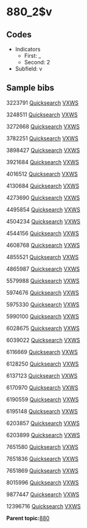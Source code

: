 # 880\_2$v

## Codes

-   Indicators
    -   First: \_
    -   Second: 2
-   Subfield: v

## Sample bibs

3223791 [Quicksearch](https://search.library.yale.edu/catalog/3223791) [VXWS](http://prodorbis.library.yale.edu:7014/vxws/GetHoldingsService?bibId=3223791)

3248511 [Quicksearch](https://search.library.yale.edu/catalog/3248511) [VXWS](http://prodorbis.library.yale.edu:7014/vxws/GetHoldingsService?bibId=3248511)

3272668 [Quicksearch](https://search.library.yale.edu/catalog/3272668) [VXWS](http://prodorbis.library.yale.edu:7014/vxws/GetHoldingsService?bibId=3272668)

3782251 [Quicksearch](https://search.library.yale.edu/catalog/3782251) [VXWS](http://prodorbis.library.yale.edu:7014/vxws/GetHoldingsService?bibId=3782251)

3898427 [Quicksearch](https://search.library.yale.edu/catalog/3898427) [VXWS](http://prodorbis.library.yale.edu:7014/vxws/GetHoldingsService?bibId=3898427)

3921684 [Quicksearch](https://search.library.yale.edu/catalog/3921684) [VXWS](http://prodorbis.library.yale.edu:7014/vxws/GetHoldingsService?bibId=3921684)

4016512 [Quicksearch](https://search.library.yale.edu/catalog/4016512) [VXWS](http://prodorbis.library.yale.edu:7014/vxws/GetHoldingsService?bibId=4016512)

4130684 [Quicksearch](https://search.library.yale.edu/catalog/4130684) [VXWS](http://prodorbis.library.yale.edu:7014/vxws/GetHoldingsService?bibId=4130684)

4273690 [Quicksearch](https://search.library.yale.edu/catalog/4273690) [VXWS](http://prodorbis.library.yale.edu:7014/vxws/GetHoldingsService?bibId=4273690)

4495854 [Quicksearch](https://search.library.yale.edu/catalog/4495854) [VXWS](http://prodorbis.library.yale.edu:7014/vxws/GetHoldingsService?bibId=4495854)

4504234 [Quicksearch](https://search.library.yale.edu/catalog/4504234) [VXWS](http://prodorbis.library.yale.edu:7014/vxws/GetHoldingsService?bibId=4504234)

4544156 [Quicksearch](https://search.library.yale.edu/catalog/4544156) [VXWS](http://prodorbis.library.yale.edu:7014/vxws/GetHoldingsService?bibId=4544156)

4608768 [Quicksearch](https://search.library.yale.edu/catalog/4608768) [VXWS](http://prodorbis.library.yale.edu:7014/vxws/GetHoldingsService?bibId=4608768)

4855521 [Quicksearch](https://search.library.yale.edu/catalog/4855521) [VXWS](http://prodorbis.library.yale.edu:7014/vxws/GetHoldingsService?bibId=4855521)

4865987 [Quicksearch](https://search.library.yale.edu/catalog/4865987) [VXWS](http://prodorbis.library.yale.edu:7014/vxws/GetHoldingsService?bibId=4865987)

5579988 [Quicksearch](https://search.library.yale.edu/catalog/5579988) [VXWS](http://prodorbis.library.yale.edu:7014/vxws/GetHoldingsService?bibId=5579988)

5974676 [Quicksearch](https://search.library.yale.edu/catalog/5974676) [VXWS](http://prodorbis.library.yale.edu:7014/vxws/GetHoldingsService?bibId=5974676)

5975330 [Quicksearch](https://search.library.yale.edu/catalog/5975330) [VXWS](http://prodorbis.library.yale.edu:7014/vxws/GetHoldingsService?bibId=5975330)

5990100 [Quicksearch](https://search.library.yale.edu/catalog/5990100) [VXWS](http://prodorbis.library.yale.edu:7014/vxws/GetHoldingsService?bibId=5990100)

6028675 [Quicksearch](https://search.library.yale.edu/catalog/6028675) [VXWS](http://prodorbis.library.yale.edu:7014/vxws/GetHoldingsService?bibId=6028675)

6039022 [Quicksearch](https://search.library.yale.edu/catalog/6039022) [VXWS](http://prodorbis.library.yale.edu:7014/vxws/GetHoldingsService?bibId=6039022)

6116669 [Quicksearch](https://search.library.yale.edu/catalog/6116669) [VXWS](http://prodorbis.library.yale.edu:7014/vxws/GetHoldingsService?bibId=6116669)

6128250 [Quicksearch](https://search.library.yale.edu/catalog/6128250) [VXWS](http://prodorbis.library.yale.edu:7014/vxws/GetHoldingsService?bibId=6128250)

6137123 [Quicksearch](https://search.library.yale.edu/catalog/6137123) [VXWS](http://prodorbis.library.yale.edu:7014/vxws/GetHoldingsService?bibId=6137123)

6170970 [Quicksearch](https://search.library.yale.edu/catalog/6170970) [VXWS](http://prodorbis.library.yale.edu:7014/vxws/GetHoldingsService?bibId=6170970)

6190559 [Quicksearch](https://search.library.yale.edu/catalog/6190559) [VXWS](http://prodorbis.library.yale.edu:7014/vxws/GetHoldingsService?bibId=6190559)

6195148 [Quicksearch](https://search.library.yale.edu/catalog/6195148) [VXWS](http://prodorbis.library.yale.edu:7014/vxws/GetHoldingsService?bibId=6195148)

6203857 [Quicksearch](https://search.library.yale.edu/catalog/6203857) [VXWS](http://prodorbis.library.yale.edu:7014/vxws/GetHoldingsService?bibId=6203857)

6203899 [Quicksearch](https://search.library.yale.edu/catalog/6203899) [VXWS](http://prodorbis.library.yale.edu:7014/vxws/GetHoldingsService?bibId=6203899)

7651580 [Quicksearch](https://search.library.yale.edu/catalog/7651580) [VXWS](http://prodorbis.library.yale.edu:7014/vxws/GetHoldingsService?bibId=7651580)

7651836 [Quicksearch](https://search.library.yale.edu/catalog/7651836) [VXWS](http://prodorbis.library.yale.edu:7014/vxws/GetHoldingsService?bibId=7651836)

7651869 [Quicksearch](https://search.library.yale.edu/catalog/7651869) [VXWS](http://prodorbis.library.yale.edu:7014/vxws/GetHoldingsService?bibId=7651869)

8015996 [Quicksearch](https://search.library.yale.edu/catalog/8015996) [VXWS](http://prodorbis.library.yale.edu:7014/vxws/GetHoldingsService?bibId=8015996)

9877447 [Quicksearch](https://search.library.yale.edu/catalog/9877447) [VXWS](http://prodorbis.library.yale.edu:7014/vxws/GetHoldingsService?bibId=9877447)

12396716 [Quicksearch](https://search.library.yale.edu/catalog/12396716) [VXWS](http://prodorbis.library.yale.edu:7014/vxws/GetHoldingsService?bibId=12396716)

**Parent topic:**[880](../../tags/880/880.md)

